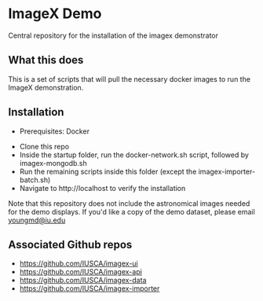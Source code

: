 # ImageX Demo
Central repository for the installation of the imagex demonstrator

## What this does
This is a set of scripts that will pull the necessary docker images to run the ImageX demonstration.

## Installation

* Prerequisites:  Docker

- Clone this repo
- Inside the startup folder, run the docker-network.sh script, followed by imagex-mongodb.sh
- Run the remaining scripts inside this folder (except the imagex-importer-batch.sh)
- Navigate to http://localhost to verify the installation

Note that this repository does not include the astronomical images needed for the demo displays.  If you'd like a copy of the demo dataset, please email youngmd@iu.edu

## Associated Github repos

- https://github.com/IUSCA/imagex-ui
- https://github.com/IUSCA/imagex-api
- https://github.com/IUSCA/imagex-data
- https://github.com/IUSCA/imagex-importer
